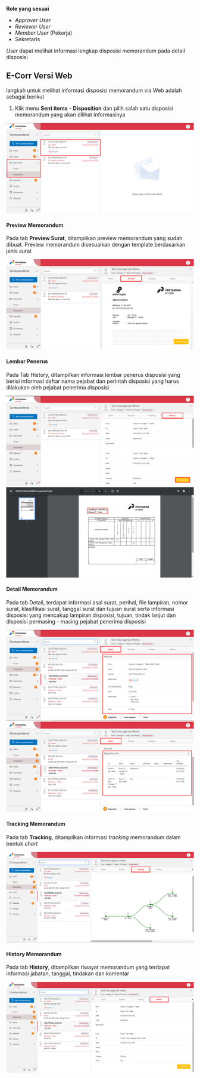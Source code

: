 **Role yang sesuai**

- _Approver User_
- _Reviewer User_
- _Member User_ (Pekerja)
- Sekretaris

_User_ dapat melihat informasi lengkap disposisi memorandum pada detail disposisi

## **E-Corr Versi Web**

langkah untuk melihat informasi disposisi memorandum via Web adalah sebagai berikut

1. Klik menu **Sent items** - **Disposition** dan pilih salah satu disposisi memorandum yang akan dilihat informasinya

![gambar](Memorandum/MM_Web/MM-66.png)

#### **Preview Memorandum**

Pada tab **Preview Surat**, ditampilkan preview memorandum yang sudah dibuat. Preview memorandum disesuaikan dengan template berdasarkan jenis surat

![gambar](Memorandum/MM_Web/MM-67.png)

#### **Lembar Penerus**

Pada Tab History, ditampilkan informasi lembar penerus disposisi yang berisi informasi daftar nama pejabat dan perintah disposisi yang harus dilakukan oleh pejabat penerima disposisi

![gambar](Memorandum/MM_Web/MM-68.png)
![gambar](Memorandum/MM_Web/MM-69.png)

#### **Detail Memorandum**

Pada tab Detail, terdapat informasi asal surat, perihal, file lampiran, nomor surat, klasifikasi surat, tanggal surat dan tujuan surat serta informasi disposisi yang mencakup lampiran disposisi, tujuan, tindak lanjut dan disposisi permasing - masing pejabat penerima disposisi

![gambar](Memorandum/MM_Web/MM-71.png)
![gambar](Memorandum/MM_Web/MM-72.png)

#### **Tracking Memorandum**

Pada tab **Tracking**, ditampilkan informasi _tracking_ memorandum dalam bentuk _chart_

![gambar](Memorandum/MM_Web/MM-73.png)

#### **History Memorandum**

Pada tab **History**, ditampilkan riwayat memorandum yang terdapat informasi jabatan, tanggal, tindakan dan komentar

![gambar](Memorandum/MM_Web/MM-74.png)


